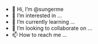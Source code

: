- 👋 Hi, I’m @sungerme
- 👀 I’m interested in ...
- 🌱 I’m currently learning ...
- 💞️ I’m looking to collaborate on ...
- 📫 How to reach me ...

<!---
sungerme/sungerme is a ✨ special ✨ repository because its `README.md` (this file) appears on your GitHub profile.
You can click the Preview link to take a look at your changes.
--->
